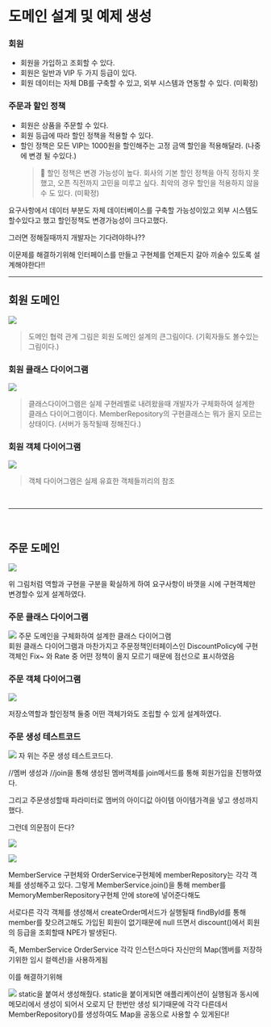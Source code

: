 # 도메인 설계 및 예제 생성

### 회원
- 회원을 가입하고 조회할 수 있다.
- 회원은 일반과 VIP 두 가지 등급이 있다.
- 회원 데이터는 자체 DB를 구축할 수 있고, 외부 시스템과 연동할 수 있다. (미확정)
### 주문과 할인 정책
- 회원은 상품을 주문할 수 있다.
- 회원 등급에 따라 할인 정책을 적용할 수 있다.
- 할인 정책은 모든 VIP는 1000원을 할인해주는 고정 금액 할인을 적용해달라. (나중에 변경 될 수있다.)
  > 🧨 할인 정책은 변경 가능성이 높다. 회사의 기본 할인 정책을 아직 정하지 못했고, 오픈 직전까지 고민을 미루고 싶다. 최악의 경우 할인을 적용하지 않을 수 도 있다. (미확정)

요구사항에서 데이터 부분도 자체 데이터베이스를 구축할 가능성이있고 외부 시스템도 할수있다고 했고 할인정책도 변경가능성이 크다고했다.

그러면 정해질때까지 개발자는 기다려야하나??

이문제를 해결하기위해 인터페이스를 만들고 구현체를 언제든지 갈아 끼술수 있도록 설계해야한다!!

----

## 회원 도메인

![](https://user-images.githubusercontent.com/97019540/229379393-4335d2ed-924f-46b4-9fa0-c05e34c5ac96.png)
 > 도메인 협력 관계 그림은 회원 도메인 설계의 큰그림이다. (기획자들도 볼수있는 그림이다.)

### 회원 클래스 다이어그램
![](https://user-images.githubusercontent.com/97019540/229379437-f93503bf-2221-4350-985e-e17ded9bd790.png)
 > 클래스다이어그램은 실제 구현레벨로 내려왔을때 개발자가 구체화하여 설계한 클래스 다이어그램이다. MemberRepository의 구현클래스는 뭐가 올지 모르는 상태이다. (서버가 동작될때 정해진다.)

### 회원 객체 다이어그램
![](https://user-images.githubusercontent.com/97019540/229379452-cb29e65b-5c8c-4cfa-a1c2-df618e813693.png)
 > 객체 다이어그램은 실제 유효한 객체들끼리의 참조

<br>

----

<br>

## 주문 도메인

![](https://user-images.githubusercontent.com/97019540/229379458-098a51d2-d872-4fa3-ba0f-f13042a13302.png)

위 그림처럼 역할과 구현을 구분을 확실하게 하여 요구사항이 바꼇을 시에 구현객체만 변경할수 있게 설계하였다.

### 주문 클래스 다이어그램

![](https://user-images.githubusercontent.com/97019540/229379464-8caff427-d3c6-47ab-bae4-4088aa580714.png)
주문 도메인을 구체화하여 설계한 클래스 다이어그램
<br>
회원 클래스 다이어그램과 마찬가지고 주문정책인터페이스인 DiscountPolicy에 구현객체인 Fix~ 와 Rate 중 어떤 정책이 올지 모르기 때문에 점선으로 표시하였음

### 주문 객체 다이어그램
![](https://user-images.githubusercontent.com/97019540/229379482-1d2e83a6-5b09-4d09-ba8e-150677bd24a5.png)

저장소역할과 할인정책 둘중 어떤 객체가와도 조립할 수 있게 설계하였다.

### 주문 생성 테스트코드
![](https://user-images.githubusercontent.com/97019540/229379489-235eba35-15ef-4664-aede-b67e3338835b.png)
자 위는 주문 생성 테스트코드다.

//멤버 생성과 //join을 통해 생성된 멤버객체를 join메서드를 통해 회원가입을 진행하였다.

그리고 주문생성할때 파라미터로 멤버의 아이디값 아이템 아이템가격을 넣고 생성까지했다.

그런데 의문점이 든다?

![](https://user-images.githubusercontent.com/97019540/229379492-d52b0335-a959-4c63-b633-e48e96a322d2.png)

![](https://user-images.githubusercontent.com/97019540/229379493-f0866eaf-01ba-4c96-93d0-74326337c094.png)

MemberService 구현체와 OrderService구현체에 memberRepository는 각각 객체를 생성해주고 있다.
그렇게 MemberService.join()을 통해 member를 MemoryMemberRepository구현체 안에 store에 넣어준다해도 

서로다른 각각 객체를 생성해서 createOrder메서드가 실행될때 findById를 통해 member를 찾으려고해도 가입된 회원이 없기때문에 null 뜨면서 discount()에서 회원의 등급을 조회할때 NPE가 발생된다.

즉, MemberService OrderService 각각 인스턴스마다 자신만의 Map(멤버를 저장하기위한 임시 컬렉션)을 사용하게됨

이를 해결하기위해 

![](https://user-images.githubusercontent.com/97019540/229379500-355ed7ec-35d1-424a-8d69-79705f8c41d1.png)
static을 붙여서 생성해줬다.
static을 붙이게되면 애플리케이션이 실행됨과 동시에 메모리에서 생성이 되어서 오로지 단 한번만 생성 되기때문에 각각 다른데서 MemberRepository()를 생성하여도 Map을 공동으로 사용할 수 있게된다!

